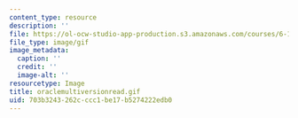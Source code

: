 ```yaml
---
content_type: resource
description: ''
file: https://ol-ocw-studio-app-production.s3.amazonaws.com/courses/6-171-software-engineering-for-web-applications-fall-2003/703b3243262cccc1be17b5274222edb0_oraclemultiversionread.gif
file_type: image/gif
image_metadata:
  caption: ''
  credit: ''
  image-alt: ''
resourcetype: Image
title: oraclemultiversionread.gif
uid: 703b3243-262c-ccc1-be17-b5274222edb0
---
```


